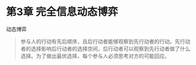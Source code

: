 # 第3章 完全信息动态博弈


动态博弈

>参与人的行动有先后顺序，且后行动者能够观察到先行动者的行动。先行动者的选择影响后行动者的选择空间，后行动者可以观察到先行动者做了什么选择。为了做出最优选择，每个参与人必须思考对方的可能回应。
